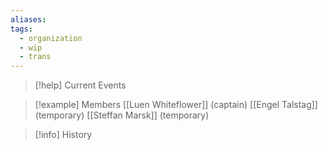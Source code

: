 ```yaml
---
aliases: 
tags:
  - organization
  - wip
  - trans
---
```

>[!help] Current Events

>[!example] Members
>[[Luen Whiteflower]] (captain)
>[[Engel Talstag]] (temporary)
>[[Steffan Marsk]] (temporary)

>[!info] History
